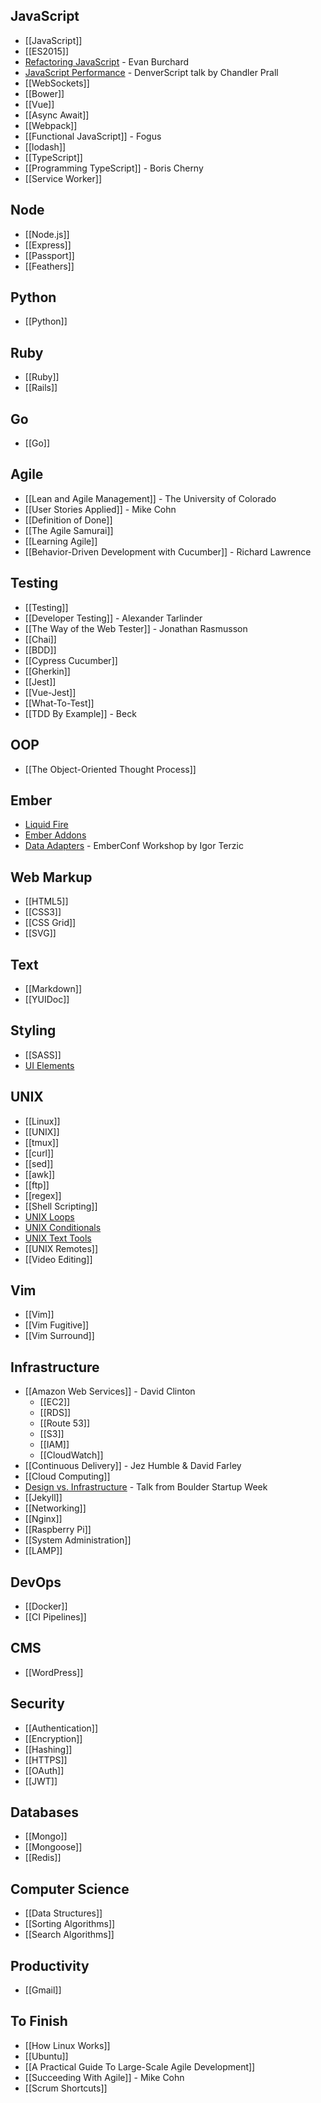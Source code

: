 ## JavaScript

* [[JavaScript]]
* [[ES2015]]
* [Refactoring JavaScript](Refactoring-JavaScript) - Evan Burchard
* [JavaScript Performance](JavaScript-Performance-Prall) - DenverScript talk by Chandler Prall
* [[WebSockets]]
* [[Bower]]
* [[Vue]]
* [[Async Await]]
* [[Webpack]]
* [[Functional JavaScript]] - Fogus
* [[lodash]]
* [[TypeScript]]
* [[Programming TypeScript]] - Boris Cherny
* [[Service Worker]]

## Node

* [[Node.js]]
* [[Express]]
* [[Passport]]
* [[Feathers]]

## Python

* [[Python]]

## Ruby

* [[Ruby]]
* [[Rails]]

## Go

* [[Go]]

## Agile

* [[Lean and Agile Management]] - The University of Colorado
* [[User Stories Applied]] - Mike Cohn
* [[Definition of Done]]
* [[The Agile Samurai]]
* [[Learning Agile]]
* [[Behavior-Driven Development with Cucumber]] - Richard Lawrence

## Testing

* [[Testing]]
* [[Developer Testing]] - Alexander Tarlinder
* [[The Way of the Web Tester]] - Jonathan Rasmusson
* [[Chai]]
* [[BDD]]
* [[Cypress Cucumber]]
* [[Gherkin]]
* [[Jest]]
* [[Vue-Jest]]
* [[What-To-Test]]
* [[TDD By Example]] - Beck

## OOP

* [[The Object-Oriented Thought Process]]

## Ember

* [Liquid Fire](Liquid-Fire)
* [Ember Addons](Ember-Addons)
* [Data Adapters](Ember-Data-Adapters) - EmberConf Workshop by Igor Terzic

## Web Markup

* [[HTML5]]
* [[CSS3]]
* [[CSS Grid]]
* [[SVG]]

## Text

* [[Markdown]]
* [[YUIDoc]]

## Styling

* [[SASS]]
* [UI Elements](UI-Elements)

## UNIX

* [[Linux]]
* [[UNIX]]
* [[tmux]]
* [[curl]]
* [[sed]]
* [[awk]]
* [[ftp]]
* [[regex]]
* [[Shell Scripting]]
* [UNIX Loops](UNIX-Loops)
* [UNIX Conditionals](UNIX-Conditionals)
* [UNIX Text Tools](Unix-Text-Tools)
* [[UNIX Remotes]]
* [[Video Editing]]

## Vim

* [[Vim]]
* [[Vim Fugitive]]
* [[Vim Surround]]

## Infrastructure

* [[Amazon Web Services]] - David Clinton
    * [[EC2]]
    * [[RDS]]
    * [[Route 53]]
    * [[S3]]
    * [[IAM]]
    * [[CloudWatch]]
* [[Continuous Delivery]] - Jez Humble & David Farley
* [[Cloud Computing]]
* [Design vs. Infrastructure](Design-Vs-Infrastructure) - Talk from Boulder Startup Week
* [[Jekyll]]
* [[Networking]]
* [[Nginx]]
* [[Raspberry Pi]]
* [[System Administration]]
* [[LAMP]]

## DevOps

* [[Docker]]
* [[CI Pipelines]]

## CMS

* [[WordPress]]

## Security

* [[Authentication]]
* [[Encryption]]
* [[Hashing]]
* [[HTTPS]]
* [[OAuth]]
* [[JWT]]

## Databases

* [[Mongo]]
* [[Mongoose]]
* [[Redis]]

## Computer Science

* [[Data Structures]]
* [[Sorting Algorithms]]
* [[Search Algorithms]]

## Productivity

* [[Gmail]]

## To Finish

* [[How Linux Works]]
* [[Ubuntu]]
* [[A Practical Guide To Large-Scale Agile Development]]
* [[Succeeding With Agile]] - Mike Cohn
* [[Scrum Shortcuts]]
